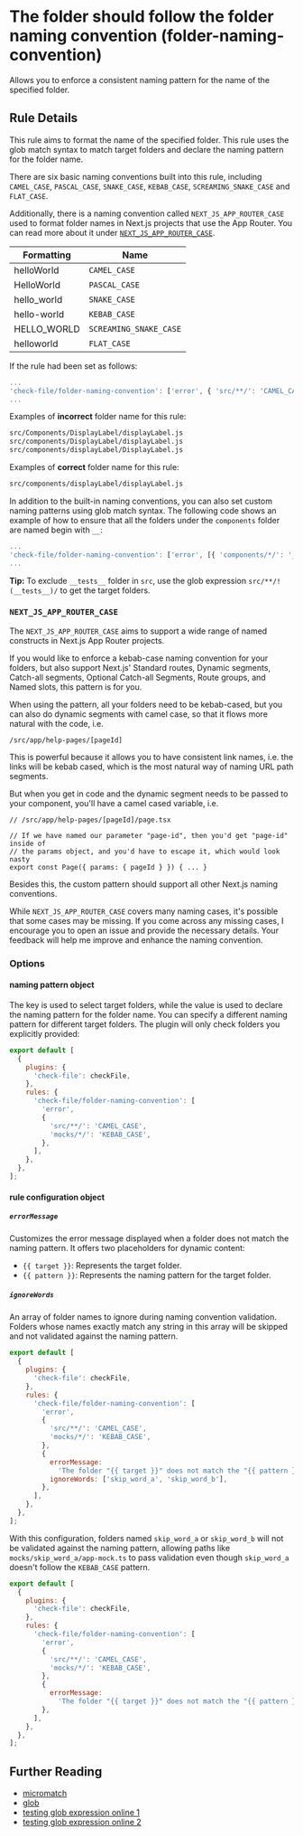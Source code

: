 # The folder should follow the folder naming convention (folder-naming-convention)

Allows you to enforce a consistent naming pattern for the name of the specified folder.

## Rule Details

This rule aims to format the name of the specified folder. This rule uses the glob match syntax to match target folders and declare the naming pattern for the folder name.

There are six basic naming conventions built into this rule, including `CAMEL_CASE`, `PASCAL_CASE`, `SNAKE_CASE`, `KEBAB_CASE`, `SCREAMING_SNAKE_CASE` and `FLAT_CASE`.

Additionally, there is a naming convention called `NEXT_JS_APP_ROUTER_CASE` used to format folder names in Next.js projects that use the App Router. You can read more about it under [`NEXT_JS_APP_ROUTER_CASE`](#NEXT_JS_APP_ROUTER_CASE).

| Formatting  | Name                   |
| ----------- | ---------------------- |
| helloWorld  | `CAMEL_CASE`           |
| HelloWorld  | `PASCAL_CASE`          |
| hello_world | `SNAKE_CASE`           |
| hello-world | `KEBAB_CASE`           |
| HELLO_WORLD | `SCREAMING_SNAKE_CASE` |
| helloworld  | `FLAT_CASE`            |

If the rule had been set as follows:

```js
...
'check-file/folder-naming-convention': ['error', { 'src/**/': 'CAMEL_CASE' }],
...
```

Examples of **incorrect** folder name for this rule:

```sh
src/Components/DisplayLabel/displayLabel.js
src/components/DisplayLabel/displayLabel.js
src/components/displayLabel/DisplayLabel.js
```

Examples of **correct** folder name for this rule:

```sh
src/components/displayLabel/displayLabel.js
```

In addition to the built-in naming conventions, you can also set custom naming patterns using glob match syntax. The following code shows an example of how to ensure that all the folders under the `components` folder are named begin with `__`:

```js
...
'check-file/folder-naming-convention': ['error', [{ 'components/*/': '__+([a-z])' }]],
...
```

**Tip:** To exclude `__tests__` folder in `src`, use the glob expression `src/**/!(__tests__)/` to get the target folders.

### `NEXT_JS_APP_ROUTER_CASE`

The `NEXT_JS_APP_ROUTER_CASE` aims to support a wide range of named constructs in Next.js App Router projects.

If you would like to enforce a kebab-case naming convention for your folders, but also support Next.js' Standard routes, Dynamic segments, Catch-all segments, Optional Catch-all Segments, Route groups, and Named slots, this pattern is for you.

When using the pattern, all your folders need to be kebab-cased, but you can also do dynamic segments with camel case, so that it flows more natural with the code, i.e.

```
/src/app/help-pages/[pageId]
```

This is powerful because it allows you to have consistent link names, i.e. the links will be kebab cased, which is the most natural way of naming URL path segments.

But when you get in code and the dynamic segment needs to be passed to your component, you'll have a camel cased variable, i.e.

```
// /src/app/help-pages/[pageId]/page.tsx

// If we have named our parameter "page-id", then you'd get "page-id" inside of
// the params object, and you'd have to escape it, which would look nasty
export const Page({ params: { pageId } }) { ... }
```

Besides this, the custom pattern should support all other Next.js naming conventions.

While `NEXT_JS_APP_ROUTER_CASE` covers many naming cases, it's possible that some cases may be missing. If you come across any missing cases, I encourage you to open an issue and provide the necessary details. Your feedback will help me improve and enhance the naming convention.

### Options

#### naming pattern object

The key is used to select target folders, while the value is used to declare the naming pattern for the folder name. You can specify a different naming pattern for different target folders. The plugin will only check folders you explicitly provided:

```js
export default [
  {
    plugins: {
      'check-file': checkFile,
    },
    rules: {
      'check-file/folder-naming-convention': [
        'error',
        {
          'src/**/': 'CAMEL_CASE',
          'mocks/*/': 'KEBAB_CASE',
        },
      ],
    },
  },
];
```

#### rule configuration object

##### `errorMessage`

Customizes the error message displayed when a folder does not match the naming pattern. It offers two placeholders for dynamic content:

- `{{ target }}`: Represents the target folder.
- `{{ pattern }}`: Represents the naming pattern for the target folder.

##### `ignoreWords`

An array of folder names to ignore during naming convention validation. Folders whose names exactly match any string in this array will be skipped and not validated against the naming pattern.

```js
export default [
  {
    plugins: {
      'check-file': checkFile,
    },
    rules: {
      'check-file/folder-naming-convention': [
        'error',
        {
          'src/**/': 'CAMEL_CASE',
          'mocks/*/': 'KEBAB_CASE',
        },
        {
          errorMessage:
            'The folder "{{ target }}" does not match the "{{ pattern }}" pattern, see contribute.md for details',
          ignoreWords: ['skip_word_a', 'skip_word_b'],
        },
      ],
    },
  },
];
```

With this configuration, folders named `skip_word_a` or `skip_word_b` will not be validated against the naming pattern, allowing paths like `mocks/skip_word_a/app-mock.ts` to pass validation even though `skip_word_a` doesn't follow the `KEBAB_CASE` pattern.

```js
export default [
  {
    plugins: {
      'check-file': checkFile,
    },
    rules: {
      'check-file/folder-naming-convention': [
        'error',
        {
          'src/**/': 'CAMEL_CASE',
          'mocks/*/': 'KEBAB_CASE',
        },
        {
          errorMessage:
            'The folder "{{ target }}" does not match the "{{ pattern }}" pattern, see contribute.md for details',
        },
      ],
    },
  },
];
```

## Further Reading

- [micromatch](https://github.com/micromatch/micromatch)
- [glob](<https://en.wikipedia.org/wiki/Glob_(programming)>)
- [testing glob expression online 1](https://globster.xyz)
- [testing glob expression online 2](https://www.digitalocean.com/community/tools/glob)
